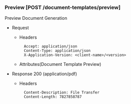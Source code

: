 ### Preview [POST /document-templates/preview]

Preview Document Generation

+ Request
    + Headers
      
            Accept: application/json
            Content-Type: application/json
            X-Application-Version: <client-name>/<version>

    + Attributes(Document Template Preview)

+ Response 200 (application/pdf)

    + Headers

            Content-Description: File Transfer
            Content-Length: 7827858787

<!-- include(../error_responses.md) -->
